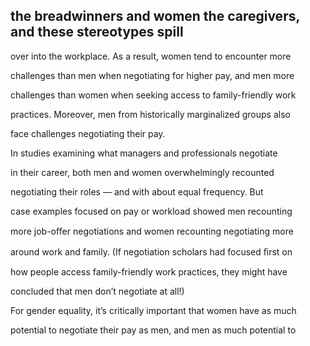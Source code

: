 ## the breadwinners and women the caregivers, and these stereotypes spill

over into the workplace. As a result, women tend to encounter more

challenges than men when negotiating for higher pay, and men more

challenges than women when seeking access to family-friendly work

practices. Moreover, men from historically marginalized groups also

face challenges negotiating their pay.

In studies examining what managers and professionals negotiate

in their career, both men and women overwhelmingly recounted

negotiating their roles — and with about equal frequency. But

case examples focused on pay or workload showed men recounting

more job-oﬀer negotiations and women recounting negotiating more

around work and family. (If negotiation scholars had focused ﬁrst on

how people access family-friendly work practices, they might have

concluded that men don’t negotiate at all!)

For gender equality, it’s critically important that women have as much

potential to negotiate their pay as men, and men as much potential to